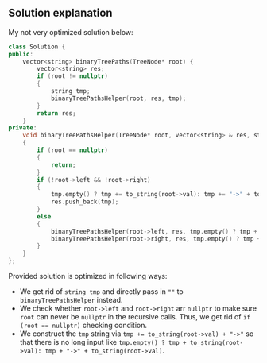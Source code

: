 ## Solution explanation

My not very optimized solution below:

```cpp
class Solution {
public:
    vector<string> binaryTreePaths(TreeNode* root) {
        vector<string> res;
        if (root != nullptr)
        {
            string tmp;
            binaryTreePathsHelper(root, res, tmp);
        }
        return res;
    }
private:
    void binaryTreePathsHelper(TreeNode* root, vector<string> & res, string tmp)
    {
        if (root == nullptr)
        {
            return;
        }
        if (!root->left && !root->right)
        {
            tmp.empty() ? tmp += to_string(root->val): tmp += "->" + to_string(root->val);
            res.push_back(tmp);
        }
        else
        {
            binaryTreePathsHelper(root->left, res, tmp.empty() ? tmp + to_string(root->val): tmp + "->" + to_string(root->val));
            binaryTreePathsHelper(root->right, res, tmp.empty() ? tmp + to_string(root->val): tmp + "->" + to_string(root->val));
        }
    }
};
```

Provided solution is optimized in following ways:

- We get rid of `string tmp` and directly pass in `""` to `binaryTreePathsHelper` instead.
- We check whether `root->left` and `root->right` arr `nullptr` to make sure `root` can never be `nullptr` in the recursive calls.
Thus, we get rid of `if (root == nullptr)` checking condition.
- We construct the `tmp` string via `tmp += to_string(root->val) + "->"` so that there is no long input like
`tmp.empty() ? tmp + to_string(root->val): tmp + "->" + to_string(root->val)`.